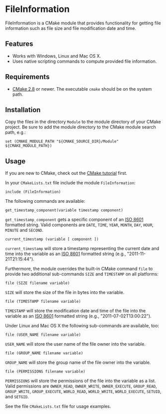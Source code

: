 FileInformation
===============

FileInformation is a CMake module that provides functionality for getting file information such as file size and file modification date and time.

Features
--------

* Works with Windows, Linux and Mac OS X.
* Uses native scripting commands to compute provided file information.

Requirements
------------

* [CMake 2.8][cmk] or newer. The executable `cmake` should be on the system path.

Installation
------------

Copy the files in the directory `Module` to the module directory of your CMake project.
Be sure to add the module directory to the CMake module search path, e.g.:

    set (CMAKE_MODULE_PATH "${CMAKE_SOURCE_DIR}/Module" ${CMAKE_MODULE_PATH})

Usage
-----

If you are new to CMake, check out the [CMake tutorial][cmtut] first.

In your `CMakeLists.txt` file include the module `FileInformation`:

    include (FileInformation)

The following commands are available:

    get_timestamp_component(variable timestamp component)

`get_timestamp_component` gets a specific component of an [ISO 8601][iso8601] formatted string.
Valid components are `DATE`, `TIME`, `YEAR`, `MONTH`, `DAY`, `HOUR`, `MINUTE` and `SECOND`.

    current_timestamp (variable [ component ])

`current_timestamp` will store a timestamp representing the current date and time into the variable
as an [ISO 8601][iso8601] formatted string (e.g., "2011-11-21T21:15:44").

Furthermore, the module overrides the built-in CMake command `file` to provide two additional
sub-commands `SIZE` and `TIMESTAMP` on all platforms:

    file (SIZE filename variable)

`SIZE` will store the size of the file in bytes into the variable.

    file (TIMESTAMP filename variable)

`TIMESTAMP` will store the modification date and time of the file into the variable as an
[ISO 8601][iso8601] formatted string (e.g., "2011-07-02T13:00:22").

Under Linux and Mac OS X the following sub-commands are available, too:

    file (USER_NAME filename variable)

`USER_NAME` will store the user name of the file owner into the variable.

    file (GROUP_NAME filename variable)

`GROUP_NAME` will store the group name of the file owner into the variable.

    file (PERMISSIONS filename variable)

`PERMISSIONS` will store the permissions of the file into the variable as a list.
Valid permissions are `OWNER_READ`, `OWNER_WRITE`, `OWNER_EXECUTE`, `GROUP_READ`,
`GROUP_WRITE`, `GROUP_EXECUTE`, `WORLD_READ`, `WORLD_WRITE`, `WORLD_EXECUTE`, 
`SETUID`, and `SETGID`.

See the file `CMakeLists.txt` file for usage examples.

[cmk]:http://www.cmake.org/cmake/resources/software.html
[cmtut]:http://www.cmake.org/cmake/help/cmake_tutorial.html
[iso8601]:http://www.w3.org/TR/NOTE-datetime.html
